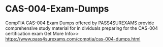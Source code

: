 # CAS-004-Exam-Dumps
CompTIA CAS-004 Exam Dumps offered by PASS4SUREXAMS provide comprehensive study material for in dividuals preparing for the CAS-004 certification exam Get More Info>> https://www.pass4surexams.com/comptia/cas-004-dumps.html
